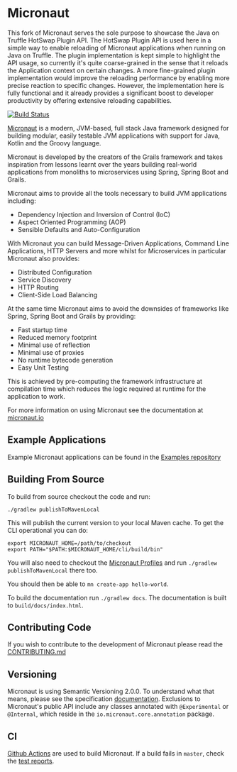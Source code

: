 # Micronaut 

This fork of Micronaut serves the sole purpose to showcase the Java on Truffle HotSwap Plugin API. The HotSwap Plugin API is used here in a simple way to enable reloading of Micronaut applications when running on Java on Truffle. The plugin implementation is kept simple to highlight the API usage, so currently it's quite coarse-grained in the sense that it reloads the Application context on certain changes. A more fine-grained plugin implementation would improve the reloading performance by enabling more precise reaction to specific changes. However, the implementation here is fully functional and it already provides a significant boost to developer productivity by offering extensive reloading capabilities.

[![Build Status](https://github.com/micronaut-projects/micronaut-core/workflows/Java%20CI/badge.svg)](https://github.com/micronaut-projects/micronaut-core/actions)

[Micronaut](https://micronaut.io) is a modern, JVM-based, full stack Java framework designed for building modular, easily testable JVM applications with support for Java, Kotlin and the Groovy language.

Micronaut is developed by the creators of the Grails framework and takes inspiration from lessons learnt over the years building real-world applications from monoliths to microservices using Spring, Spring Boot and Grails.

Micronaut aims to provide all the tools necessary to build JVM applications including:

* Dependency Injection and Inversion of Control (IoC)
* Aspect Oriented Programming (AOP)
* Sensible Defaults and Auto-Configuration

With Micronaut you can build Message-Driven Applications, Command Line Applications, HTTP Servers and more whilst for Microservices in particular Micronaut also provides:

* Distributed Configuration
* Service Discovery
* HTTP Routing
* Client-Side Load Balancing

At the same time Micronaut aims to avoid the downsides of frameworks like Spring, Spring Boot and Grails by providing:

* Fast startup time
* Reduced memory footprint
* Minimal use of reflection
* Minimal use of proxies
* No runtime bytecode generation
* Easy Unit Testing

This is achieved by pre-computing the framework infrastructure at compilation time which reduces the logic required at runtime for the application to work.

For more information on using Micronaut see the documentation at [micronaut.io](http://micronaut.io)

## Example Applications

Example Micronaut applications can be found in the [Examples repository](https://github.com/micronaut-projects/micronaut-examples)

## Building From Source

To build from source checkout the code and run:

```
./gradlew publishToMavenLocal
```

This will publish the current version to your local Maven cache. To get the CLI operational you can do:

```
export MICRONAUT_HOME=/path/to/checkout
export PATH="$PATH:$MICRONAUT_HOME/cli/build/bin"
```

You will also need to checkout the [Micronaut Profiles](https://github.com/micronaut-projects/micronaut-profiles/) and run `./gradlew publishToMavenLocal` there too.

You should then be able to `mn create-app hello-world`.

To build the documentation run `./gradlew docs`. The documentation is built to `build/docs/index.html`.

## Contributing Code

If you wish to contribute to the development of Micronaut please read the [CONTRIBUTING.md](CONTRIBUTING.md)

## Versioning

Micronaut is using Semantic Versioning 2.0.0. To understand what that means, please see the specification [documentation](https://semver.org/). Exclusions to Micronaut's public API include any classes annotated with `@Experimental` or `@Internal`, which reside in the `io.micronaut.core.annotation` package.

## CI

[Github Actions](https://github.com/micronaut-projects/micronaut-core/actions) are used to build Micronaut. If a build fails in `master`, check the [test reports](https://micronaut-projects.github.io/micronaut-core/index.html). 




